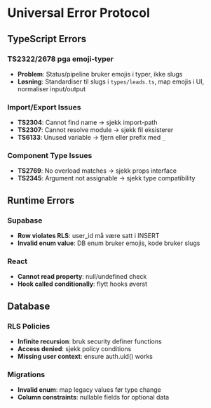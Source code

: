 # Universal Error Protocol

## TypeScript Errors

### TS2322/2678 pga emoji-typer
- **Problem**: Status/pipeline bruker emojis i typer, ikke slugs
- **Løsning**: Standardiser til slugs i `types/leads.ts`, map emojis i UI, normaliser input/output

### Import/Export Issues
- **TS2304**: Cannot find name → sjekk import-path
- **TS2307**: Cannot resolve module → sjekk fil eksisterer
- **TS6133**: Unused variable → fjern eller prefix med `_`

### Component Type Issues
- **TS2769**: No overload matches → sjekk props interface
- **TS2345**: Argument not assignable → sjekk type compatibility

## Runtime Errors

### Supabase
- **Row violates RLS**: user_id må være satt i INSERT
- **Invalid enum value**: DB enum bruker emojis, kode bruker slugs

### React
- **Cannot read property**: null/undefined check
- **Hook called conditionally**: flytt hooks øverst

## Database

### RLS Policies
- **Infinite recursion**: bruk security definer functions
- **Access denied**: sjekk policy conditions
- **Missing user context**: ensure auth.uid() works

### Migrations
- **Invalid enum**: map legacy values før type change
- **Column constraints**: nullable fields for optional data